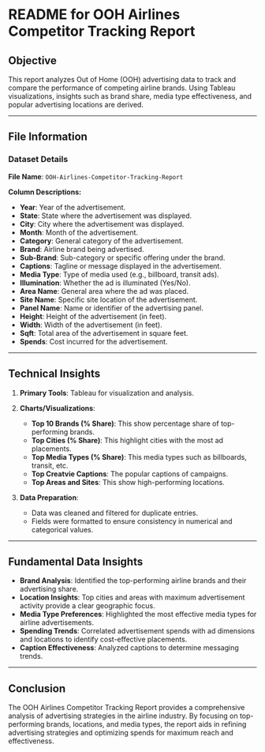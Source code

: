 # README for OOH Airlines Competitor Tracking Report

## Objective
This report analyzes Out of Home (OOH) advertising data to track and compare the performance of competing airline brands. Using Tableau visualizations, insights such as brand share, media type effectiveness, and popular advertising locations are derived.

---

## File Information

### Dataset Details
**File Name**: `OOH-Airlines-Competitor-Tracking-Report`

**Column Descriptions:**
- **Year**: Year of the advertisement.
- **State**: State where the advertisement was displayed.
- **City**: City where the advertisement was displayed.
- **Month**: Month of the advertisement.
- **Category**: General category of the advertisement.
- **Brand**: Airline brand being advertised.
- **Sub-Brand**: Sub-category or specific offering under the brand.
- **Captions**: Tagline or message displayed in the advertisement.
- **Media Type**: Type of media used (e.g., billboard, transit ads).
- **Illumination**: Whether the ad is illuminated (Yes/No).
- **Area Name**: General area where the ad was placed.
- **Site Name**: Specific site location of the advertisement.
- **Panel Name**: Name or identifier of the advertising panel.
- **Height**: Height of the advertisement (in feet).
- **Width**: Width of the advertisement (in feet).
- **Sqft**: Total area of the advertisement in square feet.
- **Spends**: Cost incurred for the advertisement.

---

## Technical Insights
1. **Primary Tools**: Tableau for visualization and analysis.
2. **Charts/Visualizations**:
   - **Top 10 Brands (% Share)**: This show percentage share of top-performing brands.
   - **Top Cities (% Share)**: This highlight cities with the most ad placements.
   - **Top Media Types (% Share)**: This media types such as billboards, transit, etc.
   - **Top Creatvie  Captions**:  The popular captions of campaigns.
   - **Top Areas and Sites**: This show high-performing locations.
     
3. **Data Preparation**:
   - Data was cleaned and filtered for duplicate entries.
   - Fields were formatted to ensure consistency in numerical and categorical values.

---

## Fundamental Data Insights
- **Brand Analysis**: Identified the top-performing airline brands and their advertising share.
- **Location Insights**: Top cities and areas with maximum advertisement activity provide a clear geographic focus.
- **Media Type Preferences**: Highlighted the most effective media types for airline advertisements.
- **Spending Trends**: Correlated advertisement spends with ad dimensions and locations to identify cost-effective placements.
- **Caption Effectiveness**: Analyzed captions to determine messaging trends.

---

## Conclusion
The OOH Airlines Competitor Tracking Report provides a comprehensive analysis of advertising strategies in the airline industry. By focusing on top-performing brands, locations, and media types, the report aids in refining advertising strategies and optimizing spends for maximum reach and effectiveness.

